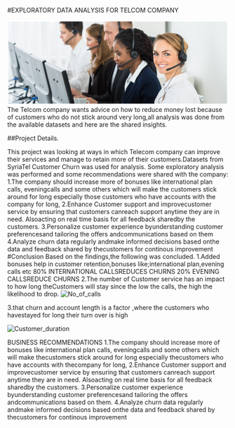 #EXPLORATORY DATA ANALYSIS FOR TELCOM COMPANY


![Customer_care_picture](https://github.com/mourinem97/Phase-3-project/blob/main/Capture%204.PNG)
The Telcom company wants advice on how to reduce money lost because of customers who do not stick around very long,all analysis was done from the available datasets and here are the shared insights.

##Project Details.

This project was looking at ways in which Telecom company can improve their services and manage to retain more of their customers.Datasets from SyriaTel Customer Churn was used for analysis.
Some exploratory analysis was performed and some recommendations were shared with the company:
1.The company should increase more of bonuses like international plan calls, eveningcalls and some others which will make the customers stick around for long especially those customers who have accounts with the company for long,
2.Enhance Customer support and improvecustomer service by ensuring that customers canreach support anytime they are in need. Alsoacting on real time basis for all feedback sharedby the customers.
3.Personalize
customer experience byunderstanding customer preferencesand tailoring the offers andcommunications based on them
4.Analyze churn data regularly andmake informed decisions based onthe data and feedback shared by thecustomers for continous improvement
#Conclusion
Based on the findings,the following was concluded.
1.Added bonuses help in customer retention,bonuses like;international plan,evening calls etc
80% INTERNATIONAL CALLSREDUCES CHURNS
20% EVENING CALLSREDUCE CHURNS
2.The number of Customer service has an impact to how long theCustomers will stay since the low the calls, the high the likelihood to drop.
![No_of_calls](https://github.com/mourinem97/Phase-3-_project/blob/master/Capture.PNG)

3.that churn and account length is a factor ,where the customers who havestayed for long their turn over is high

![Customer_duration](https://github.com/mourinem97/Phase-3-_project/blob/master/Capture%203.PNG)



BUSINESS RECOMMENDATIONS
1.The company should increase more of bonuses like international plan calls, eveningcalls and some others which will make thecustomers stick around for long especially thecustomers who have accounts with thecompany for long,
2.Enhance Customer support and improvecustomer service by ensuring that customers canreach support anytime they are in need. Alsoacting on real time basis for all feedback sharedby the customers.
3.Personalize customer experience byunderstanding customer preferencesand tailoring the offers andcommunications based on them.
4.Analyze churn data regularly andmake informed decisions based onthe data and feedback shared by thecustomers for continous improvement
